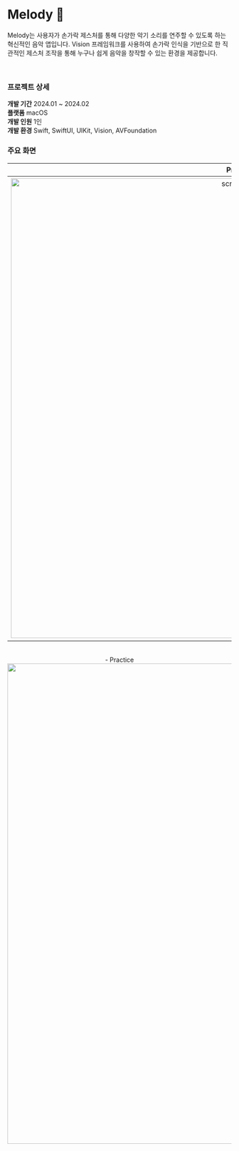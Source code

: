 # Melody 🎵
Melody는 사용자가 손가락 제스처를 통해 다양한 악기 소리를 연주할 수 있도록 하는 혁신적인 음악 앱입니다. Vision 프레임워크를 사용하여 손가락 인식을 기반으로 한 직관적인 제스처 조작을 통해 누구나 쉽게 음악을 창작할 수 있는 환경을 제공합니다.

<br>

### 프로젝트 상세
**개발 기간**	2024.01 ~ 2024.02 <br>
**플랫폼**	macOS <br>
**개발 인원**	1인 <br>
**개발 환경**	Swift, SwiftUI, UIKit, Vision, AVFoundation <br>


### 주요 화면
<div align="center">

| **Practice** | **Play Melody**  |
| :------: |  :------: | 
| <img width="1033" alt="screenshot_1" src="https://github.com/user-attachments/assets/3ce81b31-97d4-4906-8f45-c906068817a3"> | [<img width="1033" alt="screenshot_1" src="https://github.com/user-attachments/assets/84de5131-c8a2-4f2c-bb2c-9cb82f081d98">  | 

<br>
    - Practice 
<br>

<img width="1079" alt="screenshot_3" src="https://github.com/user-attachments/assets/6aeaa891-9d06-4ad9-a151-11876db83ef2">
</div>

<br>
